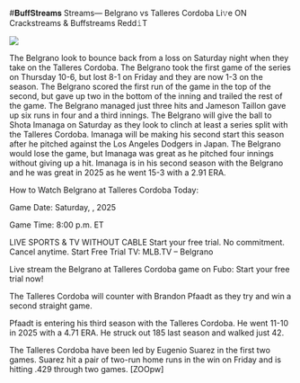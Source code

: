 #𝐁𝐮𝐟𝐟𝐒𝐭𝐫𝐞𝐚𝐦𝐬 Streams— Belgrano vs Talleres Cordoba Li𝚟e ON Crackstreams & Buffstreams Redd𝚒T  
  
  
[![](https://i.imgur.com/qSNzIqt.png)](https://movie.rssnews.media/LzxhFTY.php)  
  
The Belgrano look to bounce back from a loss on Saturday night when they take on the Talleres Cordoba. The Belgrano took the first game of the series on Thursday 10-6, but lost 8-1 on Friday and they are now 1-3 on the season. The Belgrano scored the first run of the game in the top of the second, but gave up two in the bottom of the inning and trailed the rest of the game. The Belgrano managed just three hits and Jameson Taillon gave up six runs in four and a third innings. The Belgrano will give the ball to Shota Imanaga on Saturday as they look to clinch at least a series split with the Talleres Cordoba. Imanaga will be making his second start this season after he pitched against the Los Angeles Dodgers in Japan. The Belgrano would lose the game, but Imanaga was great as he pitched four innings without giving up a hit. Imanaga is in his second season with the Belgrano and he was great in 2025 as he went 15-3 with a 2.91 ERA.

How to Watch Belgrano at Talleres Cordoba Today:

Game Date: Saturday, , 2025

Game Time: 8:00 p.m. ET

LIVE SPORTS & TV WITHOUT CABLE
Start your free trial. No commitment. Cancel anytime.
Start Free Trial
TV: MLB.TV – Belgrano

Live stream the Belgrano at Talleres Cordoba game on Fubo: Start your free trial now!

The Talleres Cordoba will counter with Brandon Pfaadt as they try and win a second straight game.

Pfaadt is entering his third season with the Talleres Cordoba. He went 11-10 in 2025 with a 4.71 ERA. He struck out 185 last season and walked just 42.

The Talleres Cordoba have been led by Eugenio Suarez in the first two games. Suarez hit a pair of two-run home runs in the win on Friday and is hitting .429 through two games. [ZOOpw]